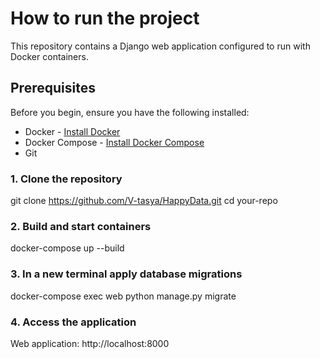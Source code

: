 # How to run the project

This repository contains a Django web application configured to run with Docker containers.

## Prerequisites

Before you begin, ensure you have the following installed:
- Docker - [Install Docker](https://docs.docker.com/get-docker/)
- Docker Compose - [Install Docker Compose](https://docs.docker.com/compose/install/)
- Git 

### 1. Clone the repository
git clone https://github.com/V-tasya/HappyData.git
cd your-repo

### 2. Build and start containers
docker-compose up --build

### 3. In a new terminal apply database migrations
docker-compose exec web python manage.py migrate

### 4. Access the application
Web application: http://localhost:8000
